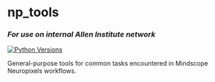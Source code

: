 # np_tools

### *For use on internal Allen Institute network*

[![Python
Versions](https://img.shields.io/pypi/pyversions/np_tools.svg)](https://pypi.python.org/pypi/np-tools/)

General-purpose tools for common tasks encountered in Mindscope Neuropixels workflows.
